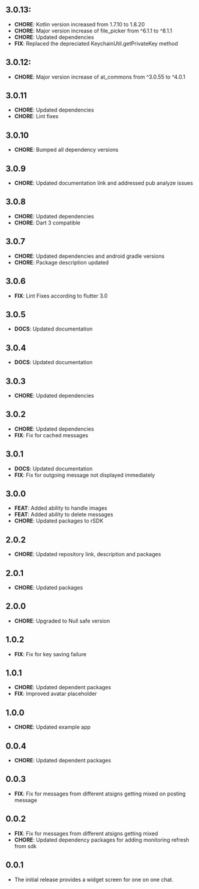 ## 3.0.13:

- **CHORE**: Kotlin version increased from 1.7.10 to 1.8.20
- **CHORE**: Major version increase of file_picker from ^6.1.1 to ^8.1.1
- **CHORE**: Updated dependencies
- **FIX**: Replaced the depreciated KeychainUtil.getPrivateKey method

## 3.0.12:

- **CHORE**: Major version increase of at_commons from ^3.0.55 to ^4.0.1

## 3.0.11

- **CHORE**: Updated dependencies
- **CHORE**: Lint fixes

## 3.0.10

- **CHORE**: Bumped all dependency versions

## 3.0.9

- **CHORE**: Updated documentation link and addressed pub analyze issues

## 3.0.8

- **CHORE**: Updated dependencies
- **CHORE**: Dart 3 compatible

## 3.0.7

- **CHORE**: Updated dependencies and android gradle versions
- **CHORE**: Package description updated

## 3.0.6

- **FIX**: Lint Fixes according to flutter 3.0

## 3.0.5

- **DOCS**: Updated documentation

## 3.0.4

- **DOCS**: Updated documentation

## 3.0.3

- **CHORE**: Updated dependencies

## 3.0.2

- **CHORE**: Updated dependencies
- **FIX**: Fix for cached messages

## 3.0.1

- **DOCS**: Updated documentation
- **FIX**: Fix for outgoing message not displayed immediately

## 3.0.0

- **FEAT**: Added ability to handle images
- **FEAT**: Added ability to delete messages
- **CHORE**: Updated packages to rSDK

## 2.0.2

- **CHORE**: Updated repository link, description and packages

## 2.0.1

- **CHORE**: Updated packages

## 2.0.0

- **CHORE**: Upgraded to Null safe version

## 1.0.2

- **FIX**: Fix for key saving failure

## 1.0.1

- **CHORE**: Updated dependent packages
- **FIX**: Improved avatar placeholder

## 1.0.0

- **CHORE**: Updated example app

## 0.0.4

- **CHORE**: Updated dependent packages

## 0.0.3

- **FIX**: Fix for messages from different atsigns getting mixed on posting message

## 0.0.2

- **FIX**: Fix for messages from different atsigns getting mixed
- **CHORE**: Updated dependency packages for adding monitoring refresh from sdk

## 0.0.1

- The initial release provides a widget screen for one on one chat.
